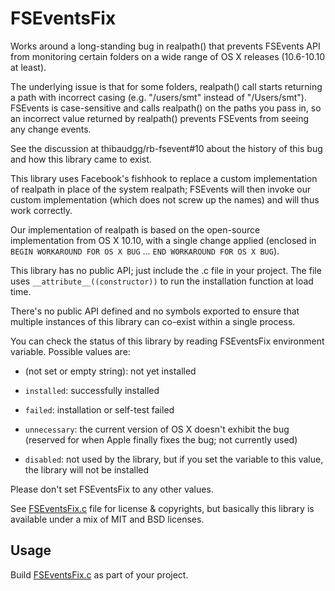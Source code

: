 # FSEventsFix

Works around a long-standing bug in realpath() that prevents FSEvents API from monitoring certain folders on a wide range of OS X releases (10.6-10.10 at least).

The underlying issue is that for some folders, realpath() call starts returning a path with incorrect casing (e.g. "/users/smt" instead of "/Users/smt"). FSEvents is case-sensitive and calls realpath() on the paths you pass in, so an incorrect value returned by realpath() prevents FSEvents from seeing any change events.

See the discussion at thibaudgg/rb-fsevent#10 about the history of this bug and how this library came to exist.

This library uses Facebook's fishhook to replace a custom implementation of realpath in place of the system realpath; FSEvents will then invoke our custom implementation (which does not screw up the names) and will thus work correctly.

Our implementation of realpath is based on the open-source implementation from OS X 10.10, with a single change applied (enclosed in `BEGIN WORKAROUND FOR OS X BUG` ... `END WORKAROUND FOR OS X BUG`).

This library has no public API; just include the .c file in your project. The file uses `__attribute__((constructor))` to run the installation function at load time.

There's no public API defined and no symbols exported to ensure that multiple instances of this library can co-exist within a single process.

You can check the status of this library by reading FSEventsFix environment variable. Possible values are:

- (not set or empty string): not yet installed

- `installed`: successfully installed

- `failed`: installation or self-test failed

- `unnecessary`: the current version of OS X doesn't exhibit the bug (reserved for when Apple finally fixes the bug; not currently used)

- `disabled`: not used by the library, but if you set the variable to this value, the library will not be installed

Please don't set FSEventsFix to any other values.

See [FSEventsFix.c](FSEventsFix.c) file for license & copyrights, but basically this library is available under a mix of MIT and BSD licenses.


## Usage

Build [FSEventsFix.c](FSEventsFix.c) as part of your project.
